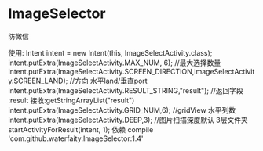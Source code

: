 # ImageSelector
防微信

使用:
Intent intent = new Intent(this, ImageSelectActivity.class);
intent.putExtra(ImageSelectActivity.MAX_NUM, 6); //最大选择数量
intent.putExtra(ImageSelectActivity.SCREEN_DIRECTION,ImageSelectActivity.SCREEN_LAND); //方向 水平land/垂直port
intent.putExtra(ImageSelectActivity.RESULT_STRING,"result"); //返回字段 :result 接收:getStringArrayList("result")
intent.putExtra(ImageSelectActivity.GRID_NUM,6); //gridView 水平列数
intent.putExtra(ImageSelectActivity.DEEP,3); //图片扫描深度默认 3层文件夹
startActivityForResult(intent, 1);
依赖
compile 'com.github.waterfaity:ImageSelector:1.4'

